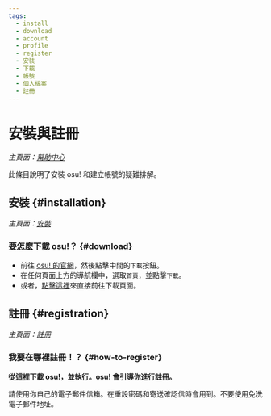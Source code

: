 ```yaml
---
tags:
  - install
  - download
  - account
  - profile
  - register
  - 安裝
  - 下載
  - 帳號
  - 個人檔案
  - 註冊
---
```


# 安裝與註冊

*主頁面：[幫助中心](/wiki/Help_centre)*

此條目說明了安裝 osu! 和建立帳號的疑難排解。

## 安裝 {#installation}

*主頁面：[安裝](/wiki/Client/Installation)*

### 要怎麼下載 osu!？ {#download}

- 前往 [osu! 的官網](https://osu.ppy.sh/home)，然後點擊中間的`下載`按鈕。
- 在任何頁面上方的導航欄中，選取`首頁`，並點擊`下載`。
- 或者，[點擊這裡](https://osu.ppy.sh/home/download)來直接前往下載頁面。

## 註冊 {#registration}

*主頁面：[註冊](/wiki/Registration)*

### 我要在哪裡註冊！？ {#how-to-register}

**從[這裡](https://osu.ppy.sh/home/download)下載 osu!，並執行。osu! 會引導你進行註冊。**

請使用你自己的電子郵件信箱。在重設密碼和寄送確認信時會用到。不要使用免洗電子郵件地址。
